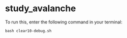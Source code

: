 # study_avalanche

To run this, enter the following command in your terminal:

```
bash clear10-debug.sh
```
